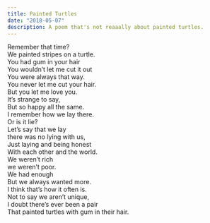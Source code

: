 ```yaml
---
title: Painted Turtles
date: "2018-05-07"
description: A poem that's not reaaally about painted turtles.
---
```


<div class="poem-wrapper">
  Remember that time?<br>
  We painted stripes on a turtle. <br>
  You had gum in your hair<br>
  You wouldn’t let me cut it out<br>
  You were always that way. <br>
  You never let me cut your hair. <br>
  But you let me love you.<br>
  It’s strange to say,<br>
  But so happy all the same.<br>
  I remember how we lay there.<br>
  Or is it lie?<br>
  Let’s say that we lay<br>
  there was no lying with us,<br>
  Just laying and being honest<br>
  With each other and the world. <br>
  We weren’t rich <br>
  we weren’t poor. <br>
  We had enough <br>
  But we always wanted more. <br>
  I think that’s how it often is. <br>
  Not to say we aren’t unique,  <br>
  I doubt there’s ever been a pair  <br>
  That painted turtles with gum in their hair.  <br>
</div>
